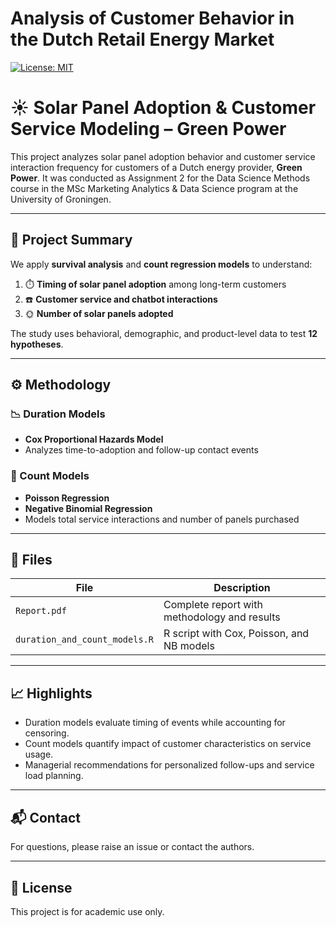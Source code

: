 # Analysis of Customer Behavior in the Dutch Retail Energy Market

[![License: MIT](https://img.shields.io/badge/License-MIT-yellow.svg)](https://opensource.org/licenses/MIT)

# ☀️ Solar Panel Adoption & Customer Service Modeling – Green Power

This project analyzes solar panel adoption behavior and customer service interaction frequency for customers of a Dutch energy provider, **Green Power**. It was conducted as Assignment 2 for the Data Science Methods course in the MSc Marketing Analytics & Data Science program at the University of Groningen.

---

## 📌 Project Summary

We apply **survival analysis** and **count regression models** to understand:

1. ⏱️ **Timing of solar panel adoption** among long-term customers  
2. ☎️ **Customer service and chatbot interactions**  
3. 🌞 **Number of solar panels adopted**  

The study uses behavioral, demographic, and product-level data to test **12 hypotheses**.

---

## ⚙️ Methodology

### 📉 Duration Models
- **Cox Proportional Hazards Model**
- Analyzes time-to-adoption and follow-up contact events

### 🔢 Count Models
- **Poisson Regression**
- **Negative Binomial Regression**
- Models total service interactions and number of panels purchased

---

## 📄 Files

| File                          | Description                                      |
|-------------------------------|--------------------------------------------------|
| `Report.pdf`                  | Complete report with methodology and results     |
| `duration_and_count_models.R` | R script with Cox, Poisson, and NB models        |

---

## 📈 Highlights

- Duration models evaluate timing of events while accounting for censoring.
- Count models quantify impact of customer characteristics on service usage.
- Managerial recommendations for personalized follow-ups and service load planning.

---

## 📬 Contact

For questions, please raise an issue or contact the authors.

---

## 📄 License

This project is for academic use only.
